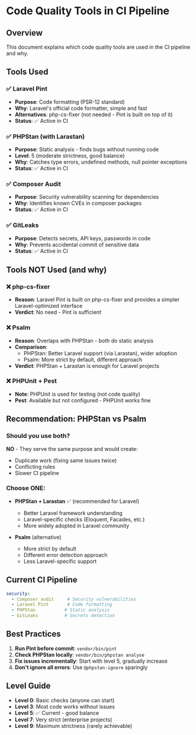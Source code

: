 # Code Quality Tools in CI Pipeline

## Overview
This document explains which code quality tools are used in the CI pipeline and why.

## Tools Used

### ✅ Laravel Pint
- **Purpose**: Code formatting (PSR-12 standard)
- **Why**: Laravel's official code formatter, simple and fast
- **Alternatives**: php-cs-fixer (not needed - Pint is built on top of it)
- **Status**: ✅ Active in CI

### ✅ PHPStan (with Larastan)
- **Purpose**: Static analysis - finds bugs without running code
- **Level**: 5 (moderate strictness, good balance)
- **Why**: Catches type errors, undefined methods, null pointer exceptions
- **Status**: ✅ Active in CI

### ✅ Composer Audit
- **Purpose**: Security vulnerability scanning for dependencies
- **Why**: Identifies known CVEs in composer packages
- **Status**: ✅ Active in CI

### ✅ GitLeaks
- **Purpose**: Detects secrets, API keys, passwords in code
- **Why**: Prevents accidental commit of sensitive data
- **Status**: ✅ Active in CI

## Tools NOT Used (and why)

### ❌ php-cs-fixer
- **Reason**: Laravel Pint is built on php-cs-fixer and provides a simpler Laravel-optimized interface
- **Verdict**: No need - Pint is sufficient

### ❌ Psalm
- **Reason**: Overlaps with PHPStan - both do static analysis
- **Comparison**:
  - PHPStan: Better Laravel support (via Larastan), wider adoption
  - Psalm: More strict by default, different approach
- **Verdict**: PHPStan + Larastan is enough for Laravel projects

### ❌ PHPUnit + Pest
- **Note**: PHPUnit is used for testing (not code quality)
- **Pest**: Available but not configured - PHPUnit works fine

## Recommendation: PHPStan vs Psalm

### Should you use both?
**NO** - They serve the same purpose and would create:
- Duplicate work (fixing same issues twice)
- Conflicting rules
- Slower CI pipeline

### Choose ONE:
- **PHPStan + Larastan** ✅ (recommended for Laravel)
  - Better Laravel framework understanding
  - Laravel-specific checks (Eloquent, Facades, etc.)
  - More widely adopted in Laravel community

- **Psalm** (alternative)
  - More strict by default
  - Different error detection approach
  - Less Laravel-specific support

## Current CI Pipeline

```yaml
security:
  - Composer audit     # Security vulnerabilities
  - Laravel Pint       # Code formatting
  - PHPStan           # Static analysis
  - GitLeaks          # Secrets detection
```

## Best Practices

1. **Run Pint before commit**: `vendor/bin/pint`
2. **Check PHPStan locally**: `vendor/bin/phpstan analyse`
3. **Fix issues incrementally**: Start with level 5, gradually increase
4. **Don't ignore all errors**: Use `@phpstan-ignore` sparingly

## Level Guide

- **Level 0**: Basic checks (anyone can start)
- **Level 3**: Most code works without issues
- **Level 5**: ✅ Current - good balance
- **Level 7**: Very strict (enterprise projects)
- **Level 9**: Maximum strictness (rarely achievable)

